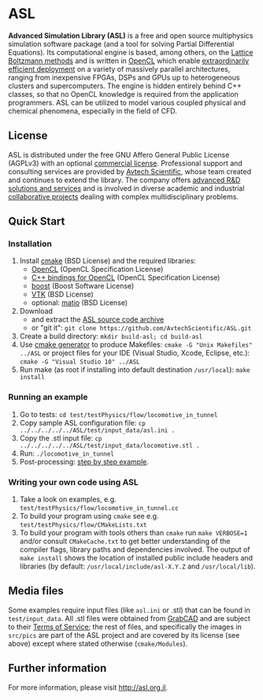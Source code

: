 # ASL

__Advanced Simulation Library (ASL)__ is a free and open source multiphysics simulation software package (and a tool for solving Partial Differential Equations). Its computational engine is based, among others, on the [Lattice Boltzmann methods](http://en.wikipedia.org/wiki/Lattice_Boltzmann_methods) and is written in [OpenCL](http://en.wikipedia.org/wiki/OpenCL) which enable [extraordinarily efficient deployment](http://asl.org.il/benchmarks) on a variety of massively parallel architectures, ranging from inexpensive FPGAs, DSPs and GPUs up to heterogeneous clusters and supercomputers. The engine is hidden entirely behind C++ classes, so that no OpenCL knowledge is required from the application programmers. ASL can be utilized to model various coupled physical and chemical phenomena, especially in the field of CFD.


## License

ASL is distributed under the free GNU Affero General Public License (AGPLv3) with an optional [commercial license](http://asl.org.il/licensing). Professional support and consulting services are provided by [Avtech Scientific](http://avtechscientific.com), whose team created and continues to extend the library. The company offers [advanced R&D solutions and services](http://avtechscientific.com/services) and is involved in diverse academic and industrial [collaborative projects](http://avtechscientific.com/projects) dealing with complex multidisciplinary problems.


## Quick Start

### Installation

1. Install [cmake](http://cmake.org) (BSD License) and the required libraries:
	- [OpenCL](https://www.khronos.org/opencl) (OpenCL Specification License)
	- [C++ bindings for OpenCL](https://www.khronos.org/registry/cl/api/1.1/cl.hpp) (OpenCL Specification License)
	- [boost](http://www.boost.org) (Boost Software License)
	- [VTK](http://vtk.org) (BSD License)
	- optional: [matio](https://sourceforge.net/projects/matio) (BSD License)
2. Download
	- and extract the [ASL source code archive](https://github.com/AvtechScientific/ASL/archive/master.zip)
	- or "git it": `git clone https://github.com/AvtechScientific/ASL.git`
3. Create a build directory: `mkdir build-asl; cd build-asl`
4. Use [cmake generator](http://www.cmake.org/cmake/help/v3.2/manual/cmake-generators.7.html) to produce Makefiles: `cmake -G "Unix Makefiles" ../ASL` or project files for your IDE (Visual Studio, Xcode, Eclipse, etc.): `cmake -G "Visual Studio 10" ../ASL`
5. Run make (as root if installing into default destination `/usr/local`): `make install`

### Running an example

1. Go to tests: `cd test/testPhysics/flow/locomotive_in_tunnel`
2. Copy sample ASL configuration file: `cp ../../../../../ASL/test/input_data/asl.ini .`
3. Copy the .stl input file: `cp ../../../../../ASL/test/input_data/locomotive.stl .`
4. Run: `./locomotive_in_tunnel`
5. Post-processing: [step by step example](https://github.com/AvtechScientific/ASL/wiki/User-Guide#post-processing).

### Writing your own code using ASL

1. Take a look on examples, e.g. `test/testPhysics/flow/locomotive_in_tunnel.cc`
2. To build your program using `cmake` see e.g. `test/testPhysics/flow/CMakeLists.txt`
3. To build your program with tools others than `cmake` run `make VERBOSE=1` and/or consult `CMakeCache.txt` to get better understanding of the compiler flags, library paths and dependencies involved. The output of `make install` shows the location of installed public include headers and libraries (by default: `/usr/local/include/asl-X.Y.Z` and `/usr/local/lib`).


## Media files

Some examples require input files (like `asl.ini` or .stl) that can be found in `test/input_data`.
All .stl files were obtained from [GrabCAD](https://grabcad.com/) and are subject to their [Terms of Service](https://grabcad.com/terms); the rest of files, and specifically the images in `src/pics` are part of the ASL project and are covered by its license (see above) except where stated otherwise (`cmake/Modules`).


## Further information

For more information, please visit <http://asl.org.il>.
